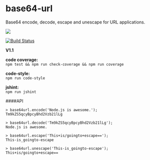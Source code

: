 # base64-url

Base64 encode, decode, escape and unescape for URL applications.

<a href="https://nodei.co/npm/base64-url/"><img src="https://nodei.co/npm/base64-url.png?downloads=true"></a>

[![Build Status](https://travis-ci.org/joaquimserafim/base64-url.png?branch=master)](https://travis-ci.org/joaquimserafim/base64-url)


**V1.1**

**code coverage:**  
`npm test && npm run check-coverage && npm run coverage`

**code-style:**  
`npm run code-style`

**jshint:**     
`npm run jshint`


####API
    
	> base64url.encode('Node.js is awesome.');
	Tm9kZS5qcyBpcyBhd2Vzb21lLg

	> base64url.decode('Tm9kZS5qcyBpcyBhd2Vzb21lLg');
	Node.js is awesome.
 
	> base64url.escape('This+is/goingto+escape==');
	This-is_goingto-escape
  	
    > base64url.unescape('This-is_goingto-escape');
    This+is/goingto+escape==
  	
